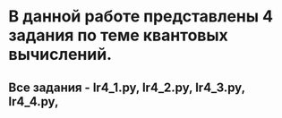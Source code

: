 
# В данной работе представлены 4 задания по теме квантовых вычислений.

## Все задания - lr4_1.py, lr4_2.py, lr4_3.py, lr4_4.py, 
